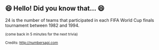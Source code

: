 ## 😄 Hello! Did you know that... 😄
24 is the number of teams that participated in each FIFA World Cup finals tournament between 1982 and 1994.

<sup>(come back in 5 minutes for the next trivia)</sup>


<sup>Credits: http://numbersapi.com</sup>
